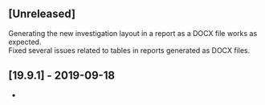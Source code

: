 ## [Unreleased]
Generating the new investigation layout in a report as a DOCX file works as expected.  
Fixed several issues related to tables in reports generated as DOCX files.

## [19.9.1] - 2019-09-18
- 
